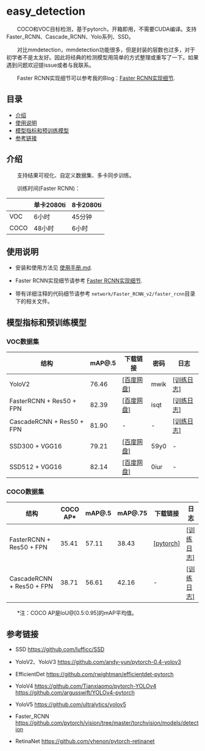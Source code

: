 # easy_detection

　　COCO和VOC目标检测，基于pytorch，开箱即用，不需要CUDA编译。支持Faster_RCNN、Cascade_RCNN、Yolo系列、SSD。

　　对比mmdetection，mmdetection功能很多，但是封装的层数也过多，对于初学者不是太友好。因此将经典的检测模型用简单的方式整理或重写了一下。如果遇到问题欢迎提issue或者与我联系。

　　Faster RCNN实现细节可以参考我的Blog：[Faster RCNN实现细节](http://wiki.xyu.ink/#/cv/faster_rcnn?id=a31-faster-rcnn).

## 目录
- [介绍](#介绍)
- [使用说明](#使用说明)
- [模型指标和预训练模型](#模型指标和预训练模型)
- [参考链接](#参考链接)

## 介绍

　　支持结果可视化、自定义数据集、多卡同步训练。  

　　训练时间(Faster RCNN)：

||单卡2080ti|8卡2080ti|
|---|---|---|
|VOC|6小时|45分钟|
|COCO|48小时|6小时|

## 使用说明

- 安装和使用方法见 [使用手册.md](/_assets/_docs/tutorial.md).

- Faster RCNN实现细节请参考 [Faster RCNN实现细节](http://wiki.xyu.ink/#/cv/faster_rcnn?id=a31-faster-rcnn).

- 带有详细注释的代码细节请参考 `network/Faster_RCNN_v2/faster_rcnn`目录下的相关文件。

## 模型指标和预训练模型

### VOC数据集

| 结构 | mAP@.5 | 下载链接 | 密码 | 日志 |
| ----------- | -------- | ----- | ----- | ----- |
| YoloV2  | 76.46|   [[百度网盘]](https://pan.baidu.com/s/1UyWGG1kn5h1l_FHP3idurw)| mwik | [[训练日志]](/_assets/_logs/yolo2_voc.txt) |
| FasterRCNN + Res50 + FPN | 82.39 |  [[百度网盘]](https://pan.baidu.com/s/17NDNGeVRYxCG0vWqgaFDxQ) | isqt |  [[训练日志]](/_assets/_logs/faster_rcnn_voc.txt) |
| CascadeRCNN + Res50 + FPN | 81.90 |  - | - | [[训练日志]](/_assets/_logs/cascade_rcnn_voc.txt)  |
| SSD300 + VGG16 | 79.21 | [[百度网盘]](https://pan.baidu.com/s/18XN0Atybz27DnwFdUsMRPg)| 59y0 | - |
| SSD512 + VGG16 |   82.14 | [[百度网盘]](https://pan.baidu.com/s/1CYB7GvLYxin01Oqwo0v7ZQ)| 0iur | - |



### COCO数据集


| 结构 | COCO AP\* | mAP@.5 | mAP@.75 |下载链接 | 日志 |
| --------------- | ---------- | ------ | ----- | ----- | ----- |
| FasterRCNN + Res50 + FPN | 35.41 |57.11| 38.43 | [[pytorch]](https://download.pytorch.org/models/fasterrcnn_resnet50_fpn_coco-258fb6c6.pth) | [[训练日志]](/_assets/_logs/faster_rcnn_coco.txt) |
| CascadeRCNN + Res50 + FPN | 38.71 |56.61| 42.16 | - | [[训练日志]](/_assets/_logs/cascade_rcnn_coco.txt) |


　　\*注：COCO AP是IoU@\[0.5:0.95\]的mAP平均值。

## 参考链接

- SSD <https://github.com/lufficc/SSD>
  
- YoloV2、YoloV3 <https://github.com/andy-yun/pytorch-0.4-yolov3>

- EfficientDet <https://github.com/rwightman/efficientdet-pytorch>

- YoloV4 <https://github.com/Tianxiaomo/pytorch-YOLOv4> <https://github.com/argusswift/YOLOv4-pytorch>

- YoloV5 <https://github.com/ultralytics/yolov5>

- Faster_RCNN <https://github.com/pytorch/vision/tree/master/torchvision/models/detection>

- RetinaNet <https://github.com/yhenon/pytorch-retinanet>

